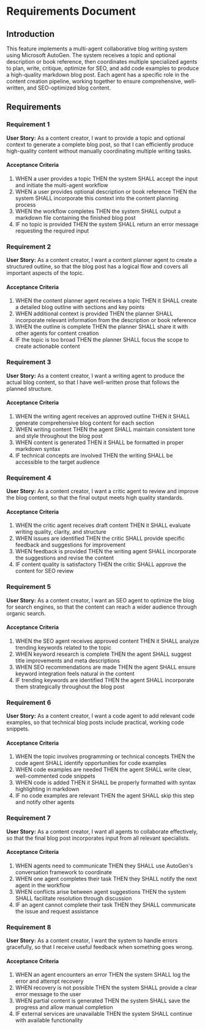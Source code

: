 # Requirements Document

## Introduction

This feature implements a multi-agent collaborative blog writing system using Microsoft AutoGen. The system receives a topic and optional description or book reference, then coordinates multiple specialized agents to plan, write, critique, optimize for SEO, and add code examples to produce a high-quality markdown blog post. Each agent has a specific role in the content creation pipeline, working together to ensure comprehensive, well-written, and SEO-optimized blog content.

## Requirements

### Requirement 1

**User Story:** As a content creator, I want to provide a topic and optional context to generate a complete blog post, so that I can efficiently produce high-quality content without manually coordinating multiple writing tasks.

#### Acceptance Criteria

1. WHEN a user provides a topic THEN the system SHALL accept the input and initiate the multi-agent workflow
2. WHEN a user provides optional description or book reference THEN the system SHALL incorporate this context into the content planning process
3. WHEN the workflow completes THEN the system SHALL output a markdown file containing the finished blog post
4. IF no topic is provided THEN the system SHALL return an error message requesting the required input

### Requirement 2

**User Story:** As a content creator, I want a content planner agent to create a structured outline, so that the blog post has a logical flow and covers all important aspects of the topic.

#### Acceptance Criteria

1. WHEN the content planner agent receives a topic THEN it SHALL create a detailed blog outline with sections and key points
2. WHEN additional context is provided THEN the planner SHALL incorporate relevant information from the description or book reference
3. WHEN the outline is complete THEN the planner SHALL share it with other agents for content creation
4. IF the topic is too broad THEN the planner SHALL focus the scope to create actionable content

### Requirement 3

**User Story:** As a content creator, I want a writing agent to produce the actual blog content, so that I have well-written prose that follows the planned structure.

#### Acceptance Criteria

1. WHEN the writing agent receives an approved outline THEN it SHALL generate comprehensive blog content for each section
2. WHEN writing content THEN the agent SHALL maintain consistent tone and style throughout the blog post
3. WHEN content is generated THEN it SHALL be formatted in proper markdown syntax
4. IF technical concepts are involved THEN the writing SHALL be accessible to the target audience

### Requirement 4

**User Story:** As a content creator, I want a critic agent to review and improve the blog content, so that the final output meets high quality standards.

#### Acceptance Criteria

1. WHEN the critic agent receives draft content THEN it SHALL evaluate writing quality, clarity, and structure
2. WHEN issues are identified THEN the critic SHALL provide specific feedback and suggestions for improvement
3. WHEN feedback is provided THEN the writing agent SHALL incorporate the suggestions and revise the content
4. IF content quality is satisfactory THEN the critic SHALL approve the content for SEO review

### Requirement 5

**User Story:** As a content creator, I want an SEO agent to optimize the blog for search engines, so that the content can reach a wider audience through organic search.

#### Acceptance Criteria

1. WHEN the SEO agent receives approved content THEN it SHALL analyze trending keywords related to the topic
2. WHEN keyword research is complete THEN the agent SHALL suggest title improvements and meta descriptions
3. WHEN SEO recommendations are made THEN the agent SHALL ensure keyword integration feels natural in the content
4. IF trending keywords are identified THEN the agent SHALL incorporate them strategically throughout the blog post

### Requirement 6

**User Story:** As a content creator, I want a code agent to add relevant code examples, so that technical blog posts include practical, working code snippets.

#### Acceptance Criteria

1. WHEN the topic involves programming or technical concepts THEN the code agent SHALL identify opportunities for code examples
2. WHEN code examples are needed THEN the agent SHALL write clear, well-commented code snippets
3. WHEN code is added THEN it SHALL be properly formatted with syntax highlighting in markdown
4. IF no code examples are relevant THEN the agent SHALL skip this step and notify other agents

### Requirement 7

**User Story:** As a content creator, I want all agents to collaborate effectively, so that the final blog post incorporates input from all relevant specialists.

#### Acceptance Criteria

1. WHEN agents need to communicate THEN they SHALL use AutoGen's conversation framework to coordinate
2. WHEN one agent completes their task THEN they SHALL notify the next agent in the workflow
3. WHEN conflicts arise between agent suggestions THEN the system SHALL facilitate resolution through discussion
4. IF an agent cannot complete their task THEN they SHALL communicate the issue and request assistance

### Requirement 8

**User Story:** As a content creator, I want the system to handle errors gracefully, so that I receive useful feedback when something goes wrong.

#### Acceptance Criteria

1. WHEN an agent encounters an error THEN the system SHALL log the error and attempt recovery
2. WHEN recovery is not possible THEN the system SHALL provide a clear error message to the user
3. WHEN partial content is generated THEN the system SHALL save the progress and allow manual completion
4. IF external services are unavailable THEN the system SHALL continue with available functionality